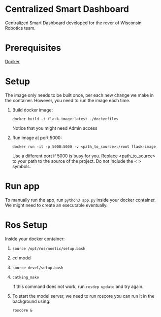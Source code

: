 # Centralized Smart Dashboard
Centralized Smart Dashboard developed for the rover of Wisconsin Robotics team. 

# Prerequisites
[Docker](https://docs.docker.com/get-started)

# Setup 
The image only needs to be built once, per each new change we make in the container. However, you need to run the image each time.
<ol>
<li> Build docker image: 

```
docker build -t flask-image:latest ./dockerfiles
```
Notice that you might need Admin access
<li> Run image at port 5000:

```
docker run -it -p 5000:5000 -v <path_to_source>:/root flask-image
```
Use a different port if 5000 is busy for you. Replace <path_to_source> to your path to the source of the project. Do not include the < > symbols.

</ol>

# Run app

To manually run the app, run ``` python3 app.py ``` inside your docker container. We might need to create an executable eventually. 

# Ros Setup

Inside your docker container: 

<ol>
<li>

```
source /opt/ros/noetic/setup.bash
```

<li> cd model
<li> 

```
source devel/setup.bash
```

<li>
  
```
catking_make
```
If this command does not work, run ```rosdep update``` and try again.
<li>
To start the model server, we need to run roscore you can run it in the background using:

```
roscore &
```
</ol>
